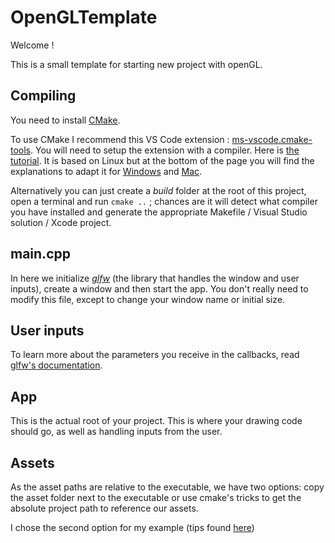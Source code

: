# OpenGLTemplate

Welcome !

This is a small template for starting new project with openGL.

## Compiling

You need to install [CMake](https://cmake.org/download/).

To use CMake I recommend this VS Code extension : [ms-vscode.cmake-tools](https://marketplace.visualstudio.com/items?itemName=ms-vscode.cmake-tools). You will need to setup the extension with a compiler. Here is [the tutorial](https://code.visualstudio.com/docs/cpp/cmake-linux). It is based on Linux but at the bottom of the page you will find the explanations to adapt it for [Windows](https://code.visualstudio.com/docs/cpp/config-msvc) and [Mac](https://code.visualstudio.com/docs/cpp/config-clang-mac).

Alternatively you can just create a *build* folder at the root of this project, open a terminal and run `cmake ..` ; chances are it will detect what compiler you have installed and generate the appropriate Makefile / Visual Studio solution / Xcode project.

## main.cpp

In here we initialize [*glfw*](https://www.glfw.org/docs/latest/) (the library that handles the window and user inputs), create a window and then start the app. You don't really need to modify this file, except to change your window name or initial size.

## User inputs

To learn more about the parameters you receive in the callbacks, read [glfw's documentation](https://www.glfw.org/docs/latest/input_guide.html).

## App

This is the actual root of your project. This is where your drawing code should go, as well as handling inputs from the user.

## Assets

As the asset paths are relative to the executable, we have two options: copy the asset folder next to the executable or use cmake's tricks to get the absolute project path to reference our assets.

 I chose the second option for my example (tips found [here](https://shot511.github.io/2018-05-29-how-to-setup-opengl-project-with-cmake/#:~:text=link_directories(%24%7BCMAKE_SOURCE_DIR%7D/lib)-,Resources,-Every%20OpenGL%20project))